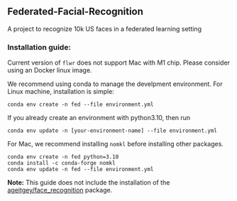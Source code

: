 ## Federated-Facial-Recognition
A project to recognize 10k US faces in a federated learning setting

### Installation guide:
Current version of `flwr` does not support Mac with M1 chip. Please consider using an Docker linux image.

We recommend using conda to manage the develpment environment. For Linux machine, installation is simple:
```
conda env create -n fed --file environment.yml  
```
If you already create an environment with python3.10, then run
```
conda env update -n [your-environment-name] --file environment.yml
```

For Mac, we recommend installing `nomkl` before installing other packages.
```
conda env create -n fed python=3.10
conda install -c conda-forge nomkl
conda env update -n fed --file environment.yml
```


**Note:** This guide does not include the installation of the [ageitgey/face_recognition](https://github.com/ageitgey/face_recognition) package. 
